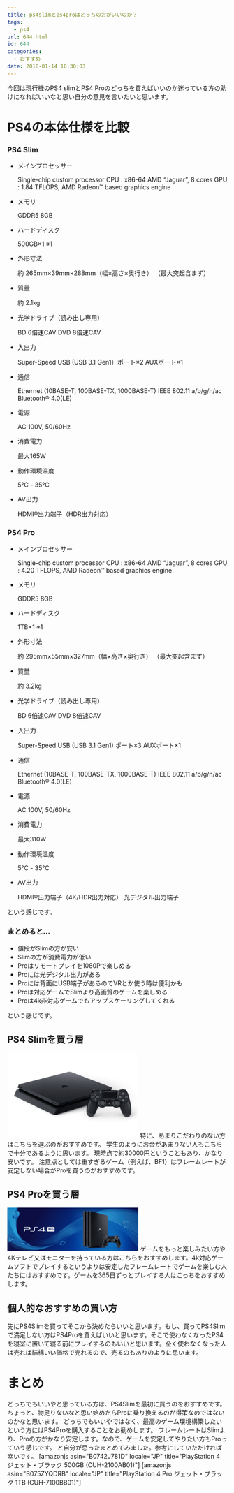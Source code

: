 ```yaml
---
title: ps4slimとps4proはどっちの方がいいのか？
tags:
  - ps4
url: 644.html
id: 644
categories:
  - おすすめ
date: 2018-01-14 10:30:03
---
```


今回は現行機のPS4 slimとPS4 Proのどっちを買えばいいのか迷っている方の助けになればいいなと思い自分の意見を言いたいと思います。

PS4の本体仕様を比較
===========

### PS4 Slim

*   メインプロセッサー
    
    Single-chip custom processor CPU : x86-64 AMD “Jaguar”, 8 cores GPU : 1.84 TFLOPS, AMD Radeon™ based graphics engine
    
*   メモリ
    
    GDDR5 8GB
    
*   ハードディスク
    
    500GB×1 ※1
    
*   外形寸法
    
    約 265mm×39mm×288mm（幅×高さ×奥行き） （最大突起含まず）
    
*   質量
    
    約 2.1kg
    
*   光学ドライブ（読み出し専用）
    
    BD 6倍速CAV DVD 8倍速CAV
    
*   入出力
    
    Super-Speed USB (USB 3.1 Gen1）ポート×2 AUXポート×1
    
*   通信
    
    Ethernet (10BASE-T, 100BASE-TX, 1000BASE-T) IEEE 802.11 a/b/g/n/ac Bluetooth® 4.0(LE)
    
*   電源
    
    AC 100V, 50/60Hz
    
*   消費電力
    
    最大165W
    
*   動作環境温度
    
    5℃ - 35℃
    
*   AV出力
    
    HDMI®出力端子（HDR出力対応）
    

### PS4 Pro

*   メインプロセッサー
    
    Single-chip custom processor CPU : x86-64 AMD “Jaguar”, 8 cores GPU : 4.20 TFLOPS, AMD Radeon™ based graphics engine
    
*   メモリ
    
    GDDR5 8GB
    
*   ハードディスク
    
    1TB×1 ※1
    
*   外形寸法
    
    約 295mm×55mm×327mm（幅×高さ×奥行き） （最大突起含まず）
    
*   質量
    
    約 3.2kg
    
*   光学ドライブ（読み出し専用）
    
    BD 6倍速CAV DVD 8倍速CAV
    
*   入出力
    
    Super-Speed USB (USB 3.1 Gen1) ポート×3 AUXポート×1
    
*   通信
    
    Ethernet (10BASE-T, 100BASE-TX, 1000BASE-T) IEEE 802.11 a/b/g/n/ac Bluetooth® 4.0(LE)
    
*   電源
    
    AC 100V, 50/60Hz
    
*   消費電力
    
    最大310W
    
*   動作環境温度
    
    5℃ - 35℃
    
*   AV出力
    
    HDMI®出力端子（4K/HDR出力対応） 光デジタル出力端子
    

という感じです。

### まとめると...

*   値段がSlimの方が安い
*   Slimの方が消費電力が低い
*   Proはリモートプレイを1080Pで楽しめる
*   Proには光デジタル出力がある
*   Proには背面にUSB端子があるのでVRとか使う時は便利かも
*   Proは対応ゲームでSlimより高画質のゲームを楽しめる
*   Proは4k非対応ゲームでもアップスケーリングしてくれる

という感じです。

PS4 Slimを買う層
------------

![](/images/game/hard/ps4slim.png) 特に、あまりこだわりのない方はこちらを選ぶのがおすすめです。 学生のようにお金があまりない人もこちらで十分であるように思います。 現時点で約30000円ということもあり、かなり安いです。 注意点としては重すぎるゲーム（例えば、BF1）はフレームレートが安定しない場合がProを買うのがおすすめです。

PS4 Proを買う層
-----------

![](/images/game/hard/ps4pro.png) ゲームをもっと楽しみたい方や4Kテレビ又はモニターを持っている方はこちらをおすすめします。4k対応ゲームソフトでプレイするというよりは安定したフレームレートでゲームを楽しむ人たちにはおすすめです。ゲームを365日ずっとプレイする人はこっちをおすすめします。

個人的なおすすめの買い方
------------

先にPS4Slimを買ってそこから決めたらいいと思います。もし、買ってPS4Slimで満足しない方はPS4Proを買えばいいと思います。そこで使わなくなったPS4を寝室に置いて寝る前にプレイするのもいいと思います。全く使わなくなった人は売れば結構いい価格で売れるので、売るのもありのように思います。

まとめ
===

どっちでもいいやと思っている方は、PS4Slimを最初に買うのをおすすめです。 ちょっと、物足りないなと思い始めたらProに乗り換えるのが得策なのではないのかなと思います。 どっちでもいいやではなく、最高のゲーム環境構築したいという方にはPS4Proを購入することをお勧めします。 フレームレートはSlimより、Proの方がかなり安定します。なので、ゲームを安定してやりたい方もProっていう感じです。 と自分が思ったまとめてみました。参考にしていただければ幸いです。 \[amazonjs asin="B0742J781D" locale="JP" title="PlayStation 4 ジェット・ブラック 500GB (CUH-2100AB01)"\] \[amazonjs asin="B075ZYQDRB" locale="JP" title="PlayStation 4 Pro ジェット・ブラック 1TB (CUH-7100BB01)"\]
